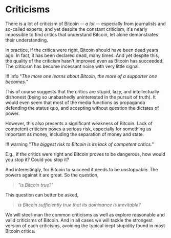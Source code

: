 # Criticisms

There is a lot of criticism of Bitcoin --
 *a lot*
 -- especially from journalists and so-called 
 experts,
 and yet despite the constant criticism, 
 it's nearly impossible 
 to find critics that understand
 Bitcoin, let alone demonstrates
 their understanding.

In practice, if the critics were right,
 Bitcoin should have been dead years ago.
In fact, it has been declared
 dead,
 many
 times.
And yet despite this, the quality of the criticism
 hasn't improved even as Bitcoin has succeeded.
The criticism has become incessant
 noise with very little signal.

!!! info "*The more one learns about Bitcoin, the more of a supporter one becomes.*"


This of course suggests
 that the critics are stupid,
 lazy, and intellectually dishonest
 (being so unabashedly uninterested
 in the pursuit of truth). 
It would even seem that most of the media functions as
 propaganda defending the status quo, and
 accepting without question the dictates of power.

However,
 this also presents a significant weakness of
 Bitcoin. 
Lack of competent criticism 
 poses a serious risk,
 especially for something as important as money,
 including the 
 separation of money and state.

!!! warning "*The biggest risk to Bitcoin is its lack of competent crítics.*"

E.g., if the critics were right
 and Bitcoin proves to be dangerous,
 how would you stop it?
 Could you stop it?
 
And interestingly, for Bitcoin to succeed
 it needs to be unstoppable. The powers
 against it are great. So the question, 

> *"is Bitcoin true?"*

This question can better be asked,

> *is Bitcoin 
 sufficiently true that its
 dominance is inevitable?*

We will steel-man the
 common criticisms as well as explore
 reasonable and valid criticisms of Bitcoin.
And in all cases we will tackle the strongest
 version of each criticisms,
 avoiding the typical inept stupidity
 found in most Bitcoin critics.



